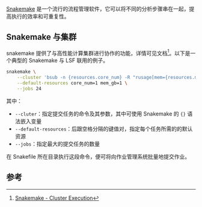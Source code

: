 [Snakemake](https://snakemake.readthedocs.io/en/stable/) 是一个流行的流程管理软件，它可以将不同的分析步骤串在一起，提高执行的效率和可重复性。

## Snakemake 与集群
snakemake 提供了与高性能计算集群进行协作的功能，详情可见文档[^1]。以下是一个典型的 Snakemake 与 LSF 联用的例子。

```bash
snakemake \
	--cluster 'bsub -n {resources.core_num} -R "rusage[mem={resources.mem_gb}]" -o {log}' \
	--default-resources core_num=1 mem_gb=1 \
	--jobs 24
```

其中：
- `--cluter`：指定提交任务的命令及其参数，其中可使用 Snakemake 的 `{}` 语法嵌入变量
- `--default-resources`：后跟空格分隔的键值对，指定每个任务所需的的默认资源
- `--jobs`：指定最大的提交任务的数量

在 Snakefile 所在目录执行这段命令，便可将向作业管理系统批量地提交作业。

## 参考
[^1]: [Snakemake - Cluster Execution](https://snakemake.readthedocs.io/en/stable/executing/cluster.html)